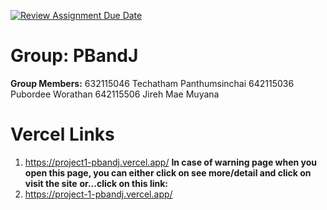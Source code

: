 [![Review Assignment Due Date](https://classroom.github.com/assets/deadline-readme-button-22041afd0340ce965d47ae6ef1cefeee28c7c493a6346c4f15d667ab976d596c.svg)](https://classroom.github.com/a/OhXb60Ty)

# Group: PBandJ
**Group Members:**
632115046 Techatham Panthumsinchai
642115036 Pubordee Worathan
642115506 Jireh Mae Muyana

# Vercel Links
1) https://project1-pbandj.vercel.app/ **In  case of warning page when you open this page, you can either click on see more/detail and click on visit the site**
**or...click on this link:** 
2) https://project-1-pbandj.vercel.app/

